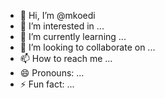 - 👋 Hi, I’m @mkoedi
- 👀 I’m interested in ...
- 🌱 I’m currently learning ...
- 💞️ I’m looking to collaborate on ...
- 📫 How to reach me ...
- 😄 Pronouns: ...
- ⚡ Fun fact: ...

<!---
mkoedi/mkoedi is a ✨ special ✨ repository because its `README.md` (this file) appears on your GitHub profile.
You can click the Preview link to take a look at your changes.
--->
